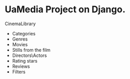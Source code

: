 # UaMedia Project on Django.
CinemaLibrary

- Categories
- Genres
- Movies
- Stills from the film
- Directors\Actors
- Rating stars
- Reviews
- Filters
